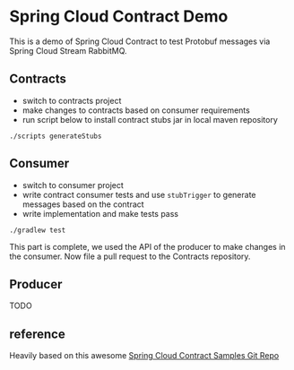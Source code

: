 # Spring Cloud Contract Demo

This is a demo of Spring Cloud Contract to test Protobuf messages via Spring Cloud Stream RabbitMQ.

## Contracts
- switch to contracts project
- make changes to contracts based on consumer requirements
- run script below to install contract stubs jar in local maven repository

```
./scripts generateStubs
```

## Consumer
- switch to consumer project
- write contract consumer tests and use `stubTrigger` to generate messages based on the contract
- write implementation and make tests pass

```
./gradlew test
```

This part is complete, we used the API of the producer to make changes in the consumer.
Now file a pull request to the Contracts repository.

## Producer
TODO

## reference
Heavily based on this awesome [Spring Cloud Contract Samples Git Repo](https://cloud-samples.spring.io/spring-cloud-contract-samples/tutorials/contracts_external.html)
